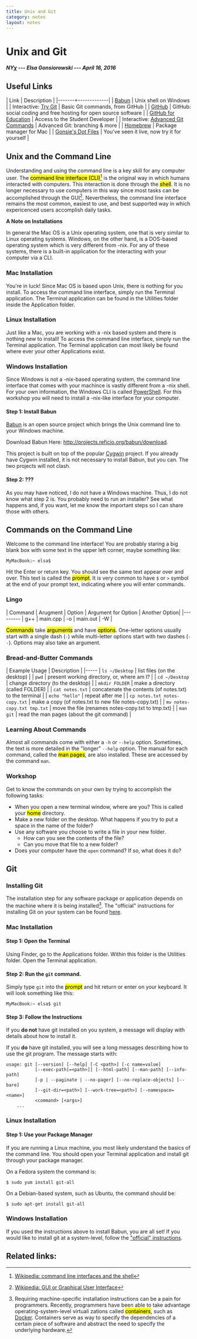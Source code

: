 ```yaml
---
title: Unix and Git
category: notes
layout: notes
---
```


# Unix and Git

***NY&chi; --- Elsa Gonsiorowski --- April 16, 2016***

## Useful Links

| Link  | Description |
|-------+-------------|
| [Babun](http://babun.github.io) | Unix shell on Windows |
| Interactive: [Try Git](http://try.github.io) | Basic Git commands, from GitHub |
| [GitHub](http://github.com) | GitHub: social coding and free hosting for open source software |
| [GitHub for Education](http://education.github.com) | Access to the Student Developer |
| Interactive: [Advanced Git Commands](http://pcottle.github.io/learnGitBranching/) | Advanced Git: branching & more |
| [Homebrew](http://brew.sh) | Package manager for Mac |
| [Gonsie's Dot Files](http://github.com/gonsie/dotfiles) | You've seen it live, now try it for yourself |

## Unix and the Command Line

Understanding and using the command line is a key skill for any computer user.
The <mark>command line interface (CLI)</mark>[^1] is the original way in which humans interacted with computers.
This interaction is done through the <mark>shell</mark>.
It is no longer necessary to use computers in this way since most tasks can be accomplished through the GUI[^2].
Nevertheless, the command line interface remains the most common, easiest to use, and best supported way in which expericenced users accomplish daily tasks.

**A Note on Installations**

In general the Mac OS is a Unix operating system, one that is very similar to Linux operating systems.
Windows, on the other hand, is a DOS-based operating system which is very different from -nix.
For any of these systems, there is a built-in application for the interacting with your computer via a CLI.

### Mac Installation

You're in luck!
Since Mac OS is based upon Unix, there is nothing for you install.
To access the command line interface, simply run the Terminal application.
The Terminal application can be found in the Utilities folder inside the Application folder.

### Linux Installation

Just like a Mac, you are working with a -nix based system and there is nothing new to install!
To access the command line interface, simply run the Terminal application.
The Terminal application can most likely be found where ever your other Applications exist.

### Windows Installation

Since Windows is not a -nix-based operating system, the command line interface that comes with your machince is vastly different from a -nix shell.
For your own information, the Windows CLI is called [PowerShell](https://en.wikipedia.org/wiki/Windows_PowerShell).
For this workshop you will need to install a -nix-like interface for your computer.

#### Step 1: Install Babun

[Babun](http://babun.github.io) is an open source project which brings the Unix command line to your Windows machine.

Download Babun Here: http://projects.reficio.org/babun/download.

This project is built on top of the popular [Cygwin](http://cygwin.com) project.
If you already have Cygwin installed, it is not necessary to install Babun, but you can.
The two projects will not clash.

#### Step 2: ???

As you may have noticed, I do not have a Windows machine.
Thus, I do not know what step 2 is.
You probably need to run an installer?
See what happens and, if you want, let me know the important steps so I can share those with others.

## Commands on the Command Line

Welcome to the command line interface!
You are probably staring a big blank box with some text in the upper left corner, maybe something like:

```
MyMacBook:~ elsa$
```

Hit the Enter or return key.
You should see the same text appear over and over.
This text is called the <mark>prompt</mark>.
It is very common to have `$` or `>` symbol at the end of your prompt text, indicating where you will enter commands.

### Lingo

| Command | Arugment | Option | Argument for Option | Another Option|
|---------
| g++ | main.cpp | -o | main.out | -W |


<mark>Commands</mark> take <mark>arguments</mark> and have <mark>options</mark>.
One-letter options usually start with a single dash (`-`) while multi-letter options start with two dashes (`--`).
Options may also take an argument.

### Bread-and-Butter Commands

| Example Usage | Description |
|-----
| `ls ~/Desktop` | list files (on the desktop) |
| `pwd` | present working directory, or, where am I? |
| `cd ~/Desktop` | change directory (to the desktop) |
| `mkdir FOLDER` | make a directory (called FOLDER) |
| `cat notes.txt` | concatenate the contents (of notes.txt) to the terminal |
| `echo "hello"` | repeat after me |
| `cp notes.txt notes-copy.txt` | make a copy (of notes.txt to new file notes-copy.txt) |
| `mv notes-copy.txt tmp.txt` | move the file (renames notes-copy.txt to tmp.txt) |
| `man git` | read the man pages (about the git command) |

### Learning About Commands

Almost all commands come with either a `-h` or `--help` option.
Sometimes, the text is more detailed in the "longer" `--help` option.
The manual for each command, called the <mark>man pages</mark>, are also installed.
These are accessed by the command `man`.

### Workshop

Get to know the commands on your own by trying to accomplish the following tasks:

- When you open a new terminal window, where are you?
  This is called your <mark>home</mark> directory.
- Make a new folder on the desktop.
  What happens if you try to put a space in the name of the folder?
- Use any software you choose to write a file in your new folder.
  - How can you see the contents of the file?
  - Can you move that file to a new folder?
- Does your computer have the `open` command?
  If so, what does it do?

## Git

### Installing Git

The installation step for any software package or application depends on the machine where it is being installed[^3].
The "official" instructions for installing Git on your system can be found [here](https://git-scm.com/book/en/v2/Getting-Started-Installing-Git).

### Mac Installation

#### Step 1: Open the Terminal

Using Finder, go to the Applications folder.
Within this folder is the Utilities folder.
Open the Terminal application.

#### Step 2: Run the `git` command.

Simply type `git` into the <mark>prompt</mark> and hit return or enter on your keyboard.
It will look something like this:
```
MyMacBook:~ elsa$ git
```

#### Step 3: Follow the Instructions

If you **do not** have git installed on you system, a message will display with details about how to install it.

If you **do** have git installed, you will see a long messages describing how to use the git program.
The message starts with:

```
usage: git [--version] [--help] [-C <path>] [-c name=value]
           [--exec-path[=<path>]] [--html-path] [--man-path] [--info-path]
           [-p | --paginate | --no-pager] [--no-replace-objects] [--bare]
           [--git-dir=<path>] [--work-tree=<path>] [--namespace=<name>]
           <command> [<args>]
    ...
```

### Linux Installation

#### Step 1: Use your Package Manager

If you are running a Linux machine, you most likely understand the basics of the command line.
You should open your Terminal application and install git through your package manager.

On a Fedora system the command is:
```
$ sudo yum install git-all
```

On a Debian-based system, such as Ubuntu, the command should be:
```
$ sudo apt-get install git-all
```

### Windows Installation

If you used the instructions above to install Babun, you are all set!
If you would like to install git at a system-level, follow the ["official" instructions](https://git-scm.com/book/en/v2/Getting-Started-Installing-Git#Installing-on-Windows).

## Related links:

[^1]: [Wikipedia: command line interfaces and the shell](https://en.wikipedia.org/wiki/Command-line_interface)

[^2]: [Wikipedia: GUI or Graphical User Interface](https://en.wikipedia.org/wiki/Graphical_user_interface)

[^3]: Requiring machine-specific installation instructions can be a pain for programmers.
      Recently, programmers have been able to take advantage operating-system-level virtuali
      zations called <mark>containers</mark>, such as [Docker](https://www.docker.com).
      Containers serve as way to specify the dependencies of a certain piece of software and abstract the need to specify the underlying hardware.
